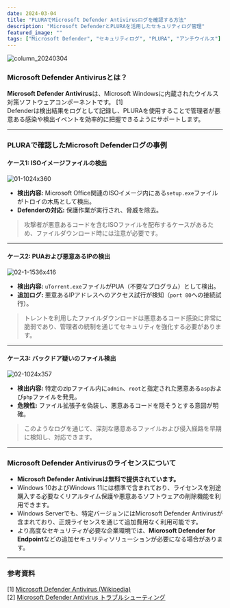 ```yaml
---
date: 2024-03-04
title: "PLURAでMicrosoft Defender Antivirusログを確認する方法"
description: "Microsoft DefenderとPLURAを活用したセキュリティログ管理"
featured_image: ""
tags: ["Microsoft Defender", "セキュリティログ", "PLURA", "アンチウイルス"]
---
```


![column_20240304](https://github.com/user-attachments/assets/9f54ccc3-b2fa-47d0-8a12-95e7fd97e876)

### Microsoft Defender Antivirusとは？

**Microsoft Defender Antivirus**は、Microsoft Windowsに内蔵されたウイルス対策ソフトウェアコンポーネントです。 [1]  
Defenderは検出結果をログとして記録し、PLURAを使用することで管理者が悪意ある感染や検出イベントを効率的に把握できるようにサポートします。

---

### PLURAで確認したMicrosoft Defenderログの事例

#### ケース1: ISOイメージファイルの検出

![01-1024x360](https://github.com/user-attachments/assets/d3d38536-f745-4f70-99af-d3ca52d4d512)

- **検出内容:** Microsoft Office関連のISOイメージ内にある`setup.exe`ファイルがトロイの木馬として検出。  
- **Defenderの対応:** 保護作業が実行され、脅威を除去。  

> 攻撃者が悪意あるコードを含むISOファイルを配布するケースがあるため、ファイルダウンロード時には注意が必要です。

---

#### ケース2: PUAおよび悪意あるIPの検出

![02-1-1536x416](https://github.com/user-attachments/assets/79ff47c5-2dec-423d-98ee-976b4b16cc27)

- **検出内容:** `uTorrent.exe`ファイルがPUA（不要なプログラム）として検出。  
- **追加ログ:** 悪意あるIPアドレスへのアクセス試行が検知（`port 80`への接続試行）。  

> トレントを利用したファイルダウンロードは悪意あるコード感染に非常に脆弱であり、管理者の統制を通じてセキュリティを強化する必要があります。

---

#### ケース3: バックドア疑いのファイル検出

![02-1024x357](https://github.com/user-attachments/assets/8048ab0f-927a-46eb-845f-49f5611a818f)

- **検出内容:** 特定のzipファイル内に`admin`、`root`と指定された悪意ある`asp`および`php`ファイルを発見。  
- **危険性:** ファイル拡張子を偽装し、悪意あるコードを隠そうとする意図が明確。  

> このようなログを通じて、深刻な悪意あるファイルおよび侵入経路を早期に検知し、対応できます。

---

### Microsoft Defender Antivirusのライセンスについて

- **Microsoft Defender Antivirusは無料で提供されています。**
- Windows 10およびWindows 11には標準で含まれており、ライセンスを別途購入する必要なくリアルタイム保護や悪意あるソフトウェアの削除機能を利用できます。
- Windows Serverでも、特定バージョンにはMicrosoft Defender Antivirusが含まれており、正規ライセンスを通じて追加費用なく利用可能です。
- より高度なセキュリティが必要な企業環境では、**Microsoft Defender for Endpoint**などの追加セキュリティソリューションが必要になる場合があります。

---

### 参考資料

[1] [Microsoft Defender Antivirus (Wikipedia)](https://en.wikipedia.org/wiki/Microsoft_Defender_Antivirus)  
[2] [Microsoft Defender Antivirus トラブルシューティング](https://learn.microsoft.com/en-us/microsoft-365/security/defender-endpoint/troubleshoot-microsoft-defender-antivirus?view=o365-worldwide)
